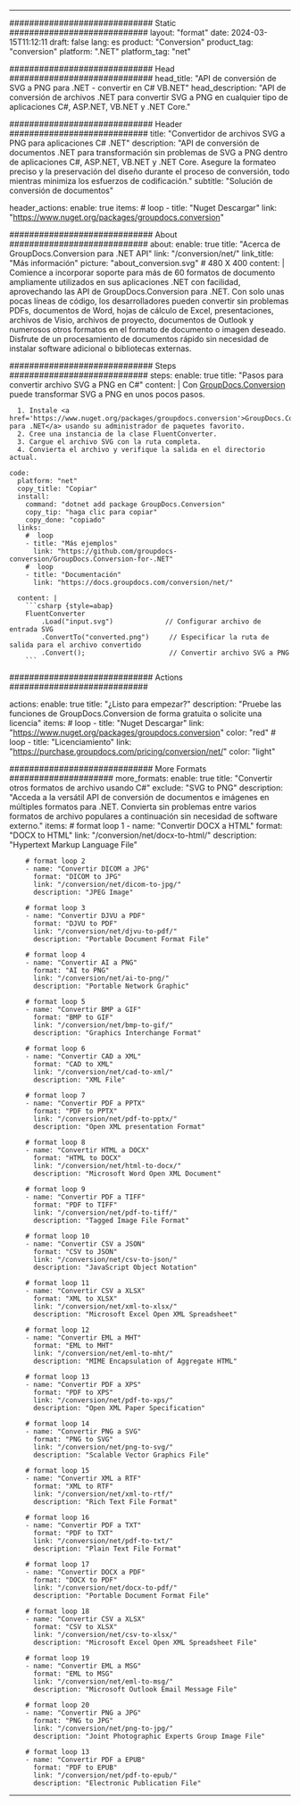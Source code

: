  
---
############################# Static ############################
layout: "format"
date: 2024-03-15T11:12:11
draft: false
lang: es
product: "Conversion"
product_tag: "conversion"
platform: ".NET"
platform_tag: "net"

############################# Head #############################
head_title: "API de conversión de SVG a PNG para .NET - convertir en C# VB.NET"
head_description: "API de conversión de archivos .NET para convertir SVG a PNG en cualquier tipo de aplicaciones C#, ASP.NET, VB.NET y .NET Core."

############################# Header ############################
title: "Convertidor de archivos SVG a PNG para aplicaciones C# .NET" 
description: "API de conversión de documentos .NET para transformación sin problemas de SVG a PNG dentro de aplicaciones C#, ASP.NET, VB.NET y .NET Core. Asegure la formateo preciso y la preservación del diseño durante el proceso de conversión, todo mientras minimiza los esfuerzos de codificación." 
subtitle: "Solución de conversión de documentos" 

header_actions:
  enable: true
  items:
    #  loop
    - title: "Nuget Descargar"
      link: "https://www.nuget.org/packages/groupdocs.conversion"


############################# About ############################
about:
    enable: true
    title: "Acerca de GroupDocs.Conversion para .NET API"
    link: "/conversion/net/"
    link_title: "Más información"
    picture: "about_conversion.svg" # 480 X 400
    content: |
      Comience a incorporar soporte para más de 60 formatos de documento ampliamente utilizados en sus aplicaciones .NET con facilidad, aprovechando las API de GroupDocs.Conversion para .NET. Con solo unas pocas líneas de código, los desarrolladores pueden convertir sin problemas PDFs, documentos de Word, hojas de cálculo de Excel, presentaciones, archivos de Visio, archivos de proyecto, documentos de Outlook y numerosos otros formatos en el formato de documento o imagen deseado. Disfrute de un procesamiento de documentos rápido sin necesidad de instalar software adicional o bibliotecas externas.


############################# Steps ############################
steps:
    enable: true
    title: "Pasos para convertir archivo SVG a PNG en C#" 
    content: |
      Con <a href='https://products.groupdocs.com/conversion/net/'>GroupDocs.Conversion</a> puede transformar SVG a PNG en unos pocos pasos.
      
      1. Instale <a href='https://www.nuget.org/packages/groupdocs.conversion'>GroupDocs.Conversion para .NET</a> usando su administrador de paquetes favorito. 
      2. Cree una instancia de la clase FluentConverter.  
      3. Cargue el archivo SVG con la ruta completa. 
      4. Convierta el archivo y verifique la salida en el directorio actual. 
   
    code:
      platform: "net"
      copy_title: "Copiar"
      install:
        command: "dotnet add package GroupDocs.Conversion"
        copy_tip: "haga clic para copiar"
        copy_done: "copiado"
      links:
        #  loop
        - title: "Más ejemplos"
          link: "https://github.com/groupdocs-conversion/GroupDocs.Conversion-for-.NET"
        #  loop
        - title: "Documentación"
          link: "https://docs.groupdocs.com/conversion/net/"
          
      content: |
        ```csharp {style=abap}
        FluentConverter
            .Load("input.svg")             // Configurar archivo de entrada SVG
            .ConvertTo("converted.png")     // Especificar la ruta de salida para el archivo convertido
            .Convert();                     // Convertir archivo SVG a PNG        
        ```            

############################# Actions ############################

actions:
  enable: true
  title: "¿Listo para empezar?"
  description: "Pruebe las funciones de GroupDocs.Conversion de forma gratuita o solicite una licencia"
  items:
    #  loop
    - title: "Nuget Descargar"
      link: "https://www.nuget.org/packages/groupdocs.conversion"
      color: "red"
        #  loop
    - title: "Licenciamiento"
      link: "https://purchase.groupdocs.com/pricing/conversion/net/"
      color: "light"


############################# More Formats #####################
more_formats:
    enable: true
    title: "Convertir otros formatos de archivo usando C#"
    exclude: "SVG to PNG"
    description: "Acceda a la versátil API de conversión de documentos e imágenes en múltiples formatos para .NET. Convierta sin problemas entre varios formatos de archivo populares a continuación sin necesidad de software externo."
    items: 
        # format loop 1
        - name: "Convertir DOCX a HTML"
          format: "DOCX to HTML"
          link: "/conversion/net/docx-to-html/"
          description: "Hypertext Markup Language File" 

        # format loop 2
        - name: "Convertir DICOM a JPG" 
          format: "DICOM to JPG"
          link: "/conversion/net/dicom-to-jpg/"
          description: "JPEG Image" 

        # format loop 3
        - name: "Convertir DJVU a PDF"
          format: "DJVU to PDF"
          link: "/conversion/net/djvu-to-pdf/"
          description: "Portable Document Format File" 

        # format loop 4
        - name: "Convertir AI a PNG"
          format: "AI to PNG"
          link: "/conversion/net/ai-to-png/"
          description: "Portable Network Graphic" 

        # format loop 5
        - name: "Convertir BMP a GIF"
          format: "BMP to GIF"
          link: "/conversion/net/bmp-to-gif/"
          description: "Graphics Interchange Format"

        # format loop 6
        - name: "Convertir CAD a XML"
          format: "CAD to XML"
          link: "/conversion/net/cad-to-xml/"
          description: "XML File"

        # format loop 7
        - name: "Convertir PDF a PPTX"
          format: "PDF to PPTX"
          link: "/conversion/net/pdf-to-pptx/"
          description: "Open XML presentation Format"

        # format loop 8
        - name: "Convertir HTML a DOCX"
          format: "HTML to DOCX"
          link: "/conversion/net/html-to-docx/"
          description: "Microsoft Word Open XML Document"

        # format loop 9
        - name: "Convertir PDF a TIFF"
          format: "PDF to TIFF"
          link: "/conversion/net/pdf-to-tiff/"
          description: "Tagged Image File Format" 

        # format loop 10
        - name: "Convertir CSV a JSON" 
          format: "CSV to JSON"
          link: "/conversion/net/csv-to-json/"
          description: "JavaScript Object Notation" 

        # format loop 11
        - name: "Convertir CSV a XLSX" 
          format: "XML to XLSX"
          link: "/conversion/net/xml-to-xlsx/"
          description: "Microsoft Excel Open XML Spreadsheet"  
          
        # format loop 12
        - name: "Convertir EML a MHT"
          format: "EML to MHT"
          link: "/conversion/net/eml-to-mht/"
          description: "MIME Encapsulation of Aggregate HTML"  
              
        # format loop 13
        - name: "Convertir PDF a XPS"
          format: "PDF to XPS"
          link: "/conversion/net/pdf-to-xps/"
          description: "Open XML Paper Specification" 
          
        # format loop 14
        - name: "Convertir PNG a SVG"
          format: "PNG to SVG"
          link: "/conversion/net/png-to-svg/"
          description: "Scalable Vector Graphics File" 
          
        # format loop 15
        - name: "Convertir XML a RTF"
          format: "XML to RTF"
          link: "/conversion/net/xml-to-rtf/"
          description: "Rich Text File Format"
          
        # format loop 16
        - name: "Convertir PDF a TXT"
          format: "PDF to TXT"
          link: "/conversion/net/pdf-to-txt/"
          description: "Plain Text File Format"              
        
        # format loop 17
        - name: "Convertir DOCX a PDF"
          format: "DOCX to PDF"
          link: "/conversion/net/docx-to-pdf/"
          description: "Portable Document Format File"
 
        # format loop 18
        - name: "Convertir CSV a XLSX"
          format: "CSV to XLSX"
          link: "/conversion/net/csv-to-xlsx/"
          description: "Microsoft Excel Open XML Spreadsheet File"
 
        # format loop 19
        - name: "Convertir EML a MSG"
          format: "EML to MSG"
          link: "/conversion/net/eml-to-msg/"
          description: "Microsoft Outlook Email Message File"

        # format loop 20
        - name: "Convertir PNG a JPG"
          format: "PNG to JPG"
          link: "/conversion/net/png-to-jpg/"
          description: "Joint Photographic Experts Group Image File"

        # format loop 13
        - name: "Convertir PDF a EPUB"
          format: "PDF to EPUB"
          link: "/conversion/net/pdf-to-epub/"
          description: "Electronic Publication File"

---
